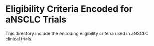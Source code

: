 # Eligibility Criteria Encoded for aNSCLC Trials

This directory include the encoding eligibility criteria used in aNSCLC clinical trials.

